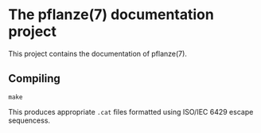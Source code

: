 # The pflanze(7) documentation project

This project contains the documentation of pflanze(7).


## Compiling

	make

This produces appropriate `.cat` files formatted using ISO/IEC 6429 escape sequencess.
